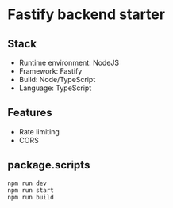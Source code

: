 # Fastify backend starter

## Stack
- Runtime environment: NodeJS
- Framework: Fastify
- Build: Node/TypeScript
- Language: TypeScript

## Features
- Rate limiting
- CORS

## package.scripts
`npm run dev`   
`npm run start`   
`npm run build`   